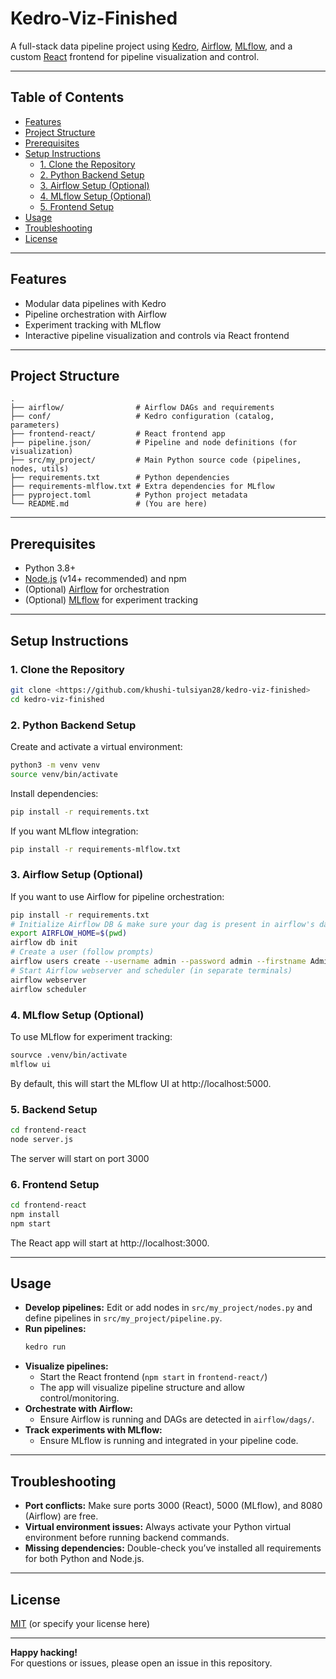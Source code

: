 # Kedro-Viz-Finished

A full-stack data pipeline project using [Kedro](https://kedro.readthedocs.io/), [Airflow](https://airflow.apache.org/), [MLflow](https://mlflow.org/), and a custom [React](https://reactjs.org/) frontend for pipeline visualization and control.

---

## Table of Contents

- [Features](#features)
- [Project Structure](#project-structure)
- [Prerequisites](#prerequisites)
- [Setup Instructions](#setup-instructions)
  - [1. Clone the Repository](#1-clone-the-repository)
  - [2. Python Backend Setup](#2-python-backend-setup)
  - [3. Airflow Setup (Optional)](#3-airflow-setup-optional)
  - [4. MLflow Setup (Optional)](#4-mlflow-setup-optional)
  - [5. Frontend Setup](#5-frontend-setup)
- [Usage](#usage)
- [Troubleshooting](#troubleshooting)
- [License](#license)

---

## Features

- Modular data pipelines with Kedro
- Pipeline orchestration with Airflow
- Experiment tracking with MLflow
- Interactive pipeline visualization and controls via React frontend

---

## Project Structure

```
.
├── airflow/                # Airflow DAGs and requirements
├── conf/                   # Kedro configuration (catalog, parameters)
├── frontend-react/         # React frontend app
├── pipeline.json/          # Pipeline and node definitions (for visualization)
├── src/my_project/         # Main Python source code (pipelines, nodes, utils)
├── requirements.txt        # Python dependencies
├── requirements-mlflow.txt # Extra dependencies for MLflow
├── pyproject.toml          # Python project metadata
└── README.md               # (You are here)
```

---

## Prerequisites

- Python 3.8+
- [Node.js](https://nodejs.org/) (v14+ recommended) and npm
- (Optional) [Airflow](https://airflow.apache.org/) for orchestration
- (Optional) [MLflow](https://mlflow.org/) for experiment tracking

---

## Setup Instructions

### 1. Clone the Repository

```bash
git clone <https://github.com/khushi-tulsiyan28/kedro-viz-finished>
cd kedro-viz-finished
```

### 2. Python Backend Setup

Create and activate a virtual environment:

```bash
python3 -m venv venv
source venv/bin/activate
```

Install dependencies:

```bash
pip install -r requirements.txt
```

If you want MLflow integration:

```bash
pip install -r requirements-mlflow.txt
```

### 3. Airflow Setup (Optional)

If you want to use Airflow for pipeline orchestration:

```bash
pip install -r requirements.txt
# Initialize Airflow DB & make sure your dag is present in airflow's dags_folder
export AIRFLOW_HOME=$(pwd)
airflow db init
# Create a user (follow prompts)
airflow users create --username admin --password admin --firstname Admin --lastname User --role Admin --email admin@example.com
# Start Airflow webserver and scheduler (in separate terminals)
airflow webserver
airflow scheduler
```

### 4. MLflow Setup (Optional)

To use MLflow for experiment tracking:

```bash
sourvce .venv/bin/activate
mlflow ui
```

By default, this will start the MLflow UI at http://localhost:5000.


### 5. Backend Setup

```bash
cd frontend-react
node server.js
```
The server will start on port 3000

### 6. Frontend Setup

```bash
cd frontend-react
npm install
npm start
```

The React app will start at http://localhost:3000.


---

## Usage

- **Develop pipelines:** Edit or add nodes in `src/my_project/nodes.py` and define pipelines in `src/my_project/pipeline.py`.
- **Run pipelines:**  
  ```bash
  kedro run
  ```
- **Visualize pipelines:**  
  - Start the React frontend (`npm start` in `frontend-react/`)
  - The app will visualize pipeline structure and allow control/monitoring.
- **Orchestrate with Airflow:**  
  - Ensure Airflow is running and DAGs are detected in `airflow/dags/`.
- **Track experiments with MLflow:**  
  - Ensure MLflow is running and integrated in your pipeline code.

---

## Troubleshooting

- **Port conflicts:** Make sure ports 3000 (React), 5000 (MLflow), and 8080 (Airflow) are free.
- **Virtual environment issues:** Always activate your Python virtual environment before running backend commands.
- **Missing dependencies:** Double-check you’ve installed all requirements for both Python and Node.js.

---

## License

[MIT](LICENSE) (or specify your license here)

---

**Happy hacking!**  
For questions or issues, please open an issue in this repository.